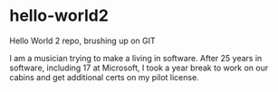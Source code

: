 # hello-world2
Hello World 2 repo, brushing up on GIT

I am a musician trying to make a living in software.  After 25 years in software, including 17 at Microsoft, I took a year break to work on our cabins and get additional certs on my pilot license.                                             
